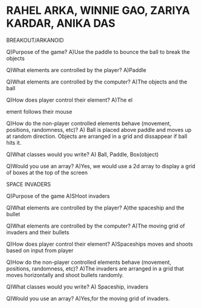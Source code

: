 <h1> RAHEL ARKA, WINNIE GAO, ZARIYA KARDAR, ANIKA DAS </h1>

BREAKOUT/ARKANOID

Q)Purpose of the game?
A)Use the paddle to bounce the ball to break the objects

Q)What elements are controlled by the player?
A)Paddle

Q)What elements are controlled by the computer?
A)The objects and the ball

Q)How does player control their element?
A)The el

ement follows their mouse

Q)How do the non-player controlled elements behave (movement, positions, randomness, etc)?
A) Ball is placed above paddle and moves up at random direction. Objects are arranged in a grid and dissappear if ball hits it.

Q)What classes would you write?
A) Ball, Paddle, Box(object)

Q)Would you use an array?
A)Yes, we would use a 2d array to display a grid of boxes at the top of the screen

SPACE INVADERS

Q)Purpose of the game
A)SHoot invaders

Q)What elements are controlled by the player?
A)the spaceship and the bullet

Q)What elements are controlled by the computer?
A)The moving grid of invaders and their bullets

Q)How does player control their element?
A)Spaceships moves and shoots based on input from player

Q)How do the non-player controlled elements behave (movement, positions, randomness, etc)?
A)The invaders are arranged in a grid that moves horizontally and shoot bullets randomly.

Q)What classes would you write?
A) Spaceship, invaders

Q)Would you use an array?
A)Yes,for the moving grid of invaders.
